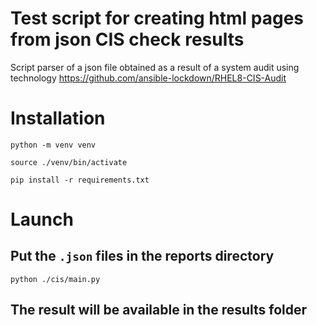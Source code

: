 # Test script for creating html pages from json CIS check results

Script parser of a json file obtained as a result of a system audit using technology
https://github.com/ansible-lockdown/RHEL8-CIS-Audit

# Installation

```
python -m venv venv

source ./venv/bin/activate

pip install -r requirements.txt
```

# Launch

## Put the ``.json`` files in the reports directory

```
python ./cis/main.py
```

## The result will be available in the results folder
